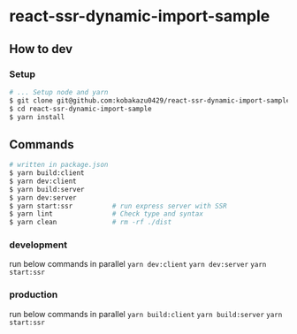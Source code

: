 # react-ssr-dynamic-import-sample

## How to dev

### Setup

```bash
# ... Setup node and yarn
$ git clone git@github.com:kobakazu0429/react-ssr-dynamic-import-sample.git
$ cd react-ssr-dynamic-import-sample
$ yarn install
```

## Commands

```bash
# written in package.json
$ yarn build:client
$ yarn dev:client
$ yarn build:server
$ yarn dev:server
$ yarn start:ssr          # run express server with SSR
$ yarn lint               # Check type and syntax
$ yarn clean              # rm -rf ./dist
```

### development

run below commands in parallel
`yarn dev:client` `yarn dev:server` `yarn start:ssr`

### production

run below commands in parallel
`yarn build:client` `yarn build:server` `yarn start:ssr`
